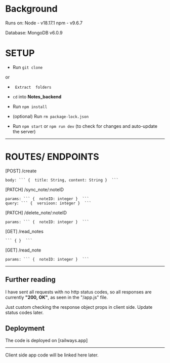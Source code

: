 # Background

Runs on:
    Node - v18.17.1
    npm - v9.6.7

Database: MongoDB v6.0.9


# SETUP

  - Run ``` git clone ```

  or

  - ``` Extract  folders```


  - ``` cd ``` into **Notes_backend**

  - Run ``` npm install ```

  - (optional) Run ``` rm package-lock.json ```

  - Run ``` npm start ``` or ``` npm run dev ``` (to check for changes and auto-update the server)


-----------------------------------------------------------------------------------------------------------------

  # ROUTES/ ENDPOINTS

  [POST] /create

    body: ``` {  title: String, content: String }  ```

  [PATCH] /sync_note/:noteID
  
    params: ``` {  noteID: integer }  ```
    query: ``` {  versioon: integer }  ```

  [PATCH] /delete_note/:noteID
  
    params: ``` {  noteID: integer }  ```
  
  [GET] /read_notes

    ``` { }  ```

  [GET] /read_note
  
    params: ``` {  noteID: integer }  ```

----------------------------------------------------------------------------------------------------------------

## Further reading


I have sent all requests with no http status codes, so all responses are currently **"200, OK"**, as seen in the "/app.js" file.

Just custom checking the response object props in client side. Update status codes later.


## Deployment

The code is deployed on [railways.app]


----------------------------------------------------------------------------------------------------------------

Client side app code will be linked here later.
